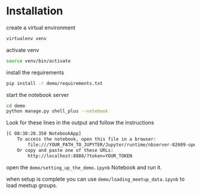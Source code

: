 # Installation

create a virtual environment
```bash
virtualenv venv
```
activate venv
```bash
source venv/bin/activate
```
install the requirements
```bash
pip install -r demo/requirements.txt
```
start the notebook server
```bash
cd demo
python manage.py shell_plus --notebook
```
Look for these lines in the output and follow the instructions
```bash
[C 08:38:20.350 NotebookApp]
    To access the notebook, open this file in a browser:
        file:///YOUR_PATH_TO_JUPYTER/Jupyter/runtime/nbserver-82609-open.html
    Or copy and paste one of these URLs:
        http://localhost:8888/?token=YOUR_TOKEN
``` 

open the `demo/setting_up_the_demo.ipynb` Notebook and run it.

when setup is complete you can use `demo/loading_meetup_data.ipynb` to load meetup groups.
 